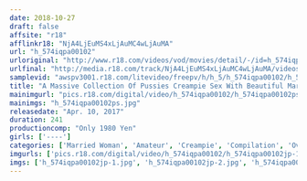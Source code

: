 ```yaml
---
date: 2018-10-27
draft: false
affsite: "r18"
afflinkr18: "NjA4LjEuMS4xLjAuMC4wLjAuMA"
url: "h_574iqpa00102"
urloriginal: "http://www.r18.com/videos/vod/movies/detail/-/id=h_574iqpa00102"
urlfinal: "http://media.r18.com/track/NjA4LjEuMS4xLjAuMC4wLjAuMA/videos/vod/movies/detail/-/id=h_574iqpa00102"
samplevid: "awspv3001.r18.com/litevideo/freepv/h/h_5/h_574iqpa00102/h_574iqpa00102_dmb_w.mp4"
title: "A Massive Collection Of Pussies Creampie Sex With Beautiful Married Woman Babes 30 Ladies/4 Hours"
mainimgurl: "pics.r18.com/digital/video/h_574iqpa00102/h_574iqpa00102ps.jpg"
mainimgs: "h_574iqpa00102ps.jpg"
releasedate: "Apr. 10, 2017"
duration: 241
productioncomp: "Only 1980 Yen"
girls: ['----']
categories: ['Married Woman', 'Amateur', 'Creampie', 'Compilation', 'Over 4 Hours']
imgurls: ['pics.r18.com/digital/video/h_574iqpa00102/h_574iqpa00102jp-1.jpg', 'pics.r18.com/digital/video/h_574iqpa00102/h_574iqpa00102jp-2.jpg', 'pics.r18.com/digital/video/h_574iqpa00102/h_574iqpa00102jp-3.jpg', 'pics.r18.com/digital/video/h_574iqpa00102/h_574iqpa00102jp-4.jpg', 'pics.r18.com/digital/video/h_574iqpa00102/h_574iqpa00102jp-5.jpg', 'pics.r18.com/digital/video/h_574iqpa00102/h_574iqpa00102jp-6.jpg', 'pics.r18.com/digital/video/h_574iqpa00102/h_574iqpa00102jp-7.jpg', 'pics.r18.com/digital/video/h_574iqpa00102/h_574iqpa00102jp-8.jpg', 'pics.r18.com/digital/video/h_574iqpa00102/h_574iqpa00102jp-9.jpg', 'pics.r18.com/digital/video/h_574iqpa00102/h_574iqpa00102jp-10.jpg', 'pics.r18.com/digital/video/h_574iqpa00102/h_574iqpa00102jp-11.jpg', 'pics.r18.com/digital/video/h_574iqpa00102/h_574iqpa00102jp-12.jpg', 'pics.r18.com/digital/video/h_574iqpa00102/h_574iqpa00102jp-13.jpg', 'pics.r18.com/digital/video/h_574iqpa00102/h_574iqpa00102jp-14.jpg', 'pics.r18.com/digital/video/h_574iqpa00102/h_574iqpa00102jp-15.jpg', 'pics.r18.com/digital/video/h_574iqpa00102/h_574iqpa00102jp-16.jpg', 'pics.r18.com/digital/video/h_574iqpa00102/h_574iqpa00102jp-17.jpg', 'pics.r18.com/digital/video/h_574iqpa00102/h_574iqpa00102jp-18.jpg', 'pics.r18.com/digital/video/h_574iqpa00102/h_574iqpa00102jp-19.jpg', 'pics.r18.com/digital/video/h_574iqpa00102/h_574iqpa00102jp-20.jpg']
imgs: ['h_574iqpa00102jp-1.jpg', 'h_574iqpa00102jp-2.jpg', 'h_574iqpa00102jp-3.jpg', 'h_574iqpa00102jp-4.jpg', 'h_574iqpa00102jp-5.jpg', 'h_574iqpa00102jp-6.jpg', 'h_574iqpa00102jp-7.jpg', 'h_574iqpa00102jp-8.jpg', 'h_574iqpa00102jp-9.jpg', 'h_574iqpa00102jp-10.jpg', 'h_574iqpa00102jp-11.jpg', 'h_574iqpa00102jp-12.jpg', 'h_574iqpa00102jp-13.jpg', 'h_574iqpa00102jp-14.jpg', 'h_574iqpa00102jp-15.jpg', 'h_574iqpa00102jp-16.jpg', 'h_574iqpa00102jp-17.jpg', 'h_574iqpa00102jp-18.jpg', 'h_574iqpa00102jp-19.jpg', 'h_574iqpa00102jp-20.jpg']
---
```

